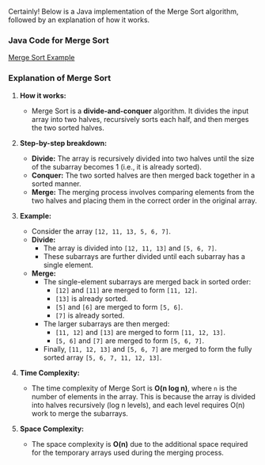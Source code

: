 Certainly! Below is a Java implementation of the Merge Sort algorithm, followed by an explanation of how it works.

### Java Code for Merge Sort

[Merge Sort Example](MergeSort.java)

### Explanation of Merge Sort

1. **How it works:**
    - Merge Sort is a **divide-and-conquer** algorithm. It divides the input array into two halves, recursively sorts each half, and then merges the two sorted halves.

2. **Step-by-step breakdown:**
    - **Divide:** The array is recursively divided into two halves until the size of the subarray becomes 1 (i.e., it is already sorted).
    - **Conquer:** The two sorted halves are then merged back together in a sorted manner.
    - **Merge:** The merging process involves comparing elements from the two halves and placing them in the correct order in the original array.

3. **Example:**
    - Consider the array `[12, 11, 13, 5, 6, 7]`.
    - **Divide:**
        - The array is divided into `[12, 11, 13]` and `[5, 6, 7]`.
        - These subarrays are further divided until each subarray has a single element.
    - **Merge:**
        - The single-element subarrays are merged back in sorted order:
            - `[12]` and `[11]` are merged to form `[11, 12]`.
            - `[13]` is already sorted.
            - `[5]` and `[6]` are merged to form `[5, 6]`.
            - `[7]` is already sorted.
        - The larger subarrays are then merged:
            - `[11, 12]` and `[13]` are merged to form `[11, 12, 13]`.
            - `[5, 6]` and `[7]` are merged to form `[5, 6, 7]`.
        - Finally, `[11, 12, 13]` and `[5, 6, 7]` are merged to form the fully sorted array `[5, 6, 7, 11, 12, 13]`.

4. **Time Complexity:**
    - The time complexity of Merge Sort is **O(n log n)**, where `n` is the number of elements in the array. This is because the array is divided into halves recursively (log n levels), and each level requires O(n) work to merge the subarrays.

5. **Space Complexity:**
    - The space complexity is **O(n)** due to the additional space required for the temporary arrays used during the merging process.